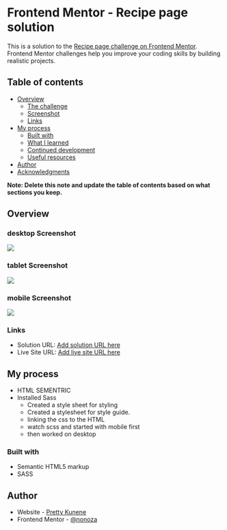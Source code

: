 # Frontend Mentor - Recipe page solution

This is a solution to the [Recipe page challenge on Frontend Mentor](https://www.frontendmentor.io/challenges/recipe-page-KiTsR8QQKm). Frontend Mentor challenges help you improve your coding skills by building realistic projects. 

## Table of contents

- [Overview](#overview)
  - [The challenge](#the-challenge)
  - [Screenshot](#screenshot)
  - [Links](#links)
- [My process](#my-process)
  - [Built with](#built-with)
  - [What I learned](#what-i-learned)
  - [Continued development](#continued-development)
  - [Useful resources](#useful-resources)
- [Author](#author)
- [Acknowledgments](#acknowledgments)

**Note: Delete this note and update the table of contents based on what sections you keep.**

## Overview

### desktop Screenshot

![](./assets/images/desktop-recipe.png)

### tablet Screenshot

![](./assets/images/tablet0recipe.png)

### mobile Screenshot

![](./assets/images/mobile-recipe.png)



### Links

- Solution URL: [Add solution URL here](https://your-solution-url.com)
- Live Site URL: [Add live site URL here](https://your-live-site-url.com)

## My process
- HTML SEMENTRIC
- Installed Sass
  - Created a style sheet for styling
  - Created a stylesheet for style guide.
  - linking the css to the HTML
  - watch scss and started with mobile first
  - then worked on desktop
### Built with

- Semantic HTML5 markup
- SASS


## Author

- Website - [Pretty Kunene](https://www.your-site.com)
- Frontend Mentor - [@nonoza](https://www.frontendmentor.io/profile/yourusername)



